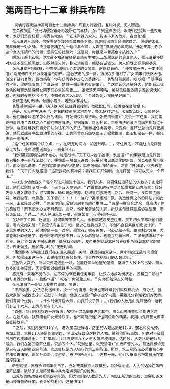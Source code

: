 # 第两百七十二章 排兵布阵
        灵境行者夜游神第两百七十二章排兵布阵官方行者们，互相对视，无人回应。
       在关雅那里？张元清便指着老司姬所在的高楼，道∶＂到里面去说，水鬼们去提炼一些饮用水，木妖们负责打猎，再弄些吃的。＂还未聚拢的众人，有条不紊的散开，各自忙活。
       张元清进入高楼，恰好看见关雅领着血蔷薇下楼，忽略后者略显呆滞的目光，僵硬的面孔，简直就是一对女神。搀扶着姜精卫的一位中年火师，大声道“真特娘的漂亮啊，元始天尊，你杀这个女人炼阴尸的时候，没有任何犹豫吗？还是说，你就是冲着美色才挑她的？”
       胡说八道什么呢，你难道不知道黄鳝是亚热带生物吗……如果说话的是其他人，张元清要怀疑对方是不是借机黑他，但既然是火师，张元清相信，他是有话直说。男人们发出怪异的哄笑。
       张元清本不想解释，但瞥见周围几个水灵的女同事，正默默看他。＂便咳嗽一声，一本正经道∶“这是傅百夫长为我准备的阴尸。擂台赛用的那一具，折损在失语村了。”女同事们恍然大悟。他这才望向关雅，露出笑容＂你有获得森林之心的奖励吗。＂关雅轻轻颔首，眨眨眼∶＂很漂亮的宝石，绿的我发慌！＂说话间，她瞥一眼周围的女同事们。＂这句话信息量好大，她能看出我多余的解释是想挽尊女同事们心里的形象……。张元清无声嘲咕，虽然已经很适应关雅的说话风格，但有时候仍然会卡住，不知道该怎么回应。＂关雅姐姐，我肚子好痛＂。
       姜精卫适时出场，皱起小眉头，走到关雅身边。
       关雅凝神端详一番，确认她伤势已经得到控制，微微松口气，拉着她在台阶坐下。
       于是，众人在布满灰尘、碎石的楼道里席地而坐，等木妖打完猎，水鬼取回水，火师烤好肉，他们嚼着味道不怎么好的烤肉，开始商议后续行动。张元清说道∶＂先说一下任务，我们需要带着四块＂森林之心＂前往四座阵法，找到阵眼，稳固封印。每座阵法的激活间隔不能超过十分钟，这意味着我们得分四队前往不同的阵法。”而根据任务提示，只要有一座阵法被山鬼阵营突破，他们就能召唤出血池里的存在。山鬼阵营也有四块血玉，据我推测，血玉和宝石一样，都代表着一座阵法。
       “这个任务有两个核心点，一，在规定时间内，加固封印。二，守住阵法，不能让山鬼阵营穿过大阵，往血池里送血玉，一座都不行。
       “我们需要围绕这两个核心，制定战术。”天下归火抬了抬手，发言道∶＂如果我是山鬼阵营，我只要死冲一座阵法就行了，哪怕丢一块血玉进去，只要召唤出血池里的东西，怎么都能吊打我们。雨女无瓜说道∶＂任务需求里说的很清楚，需要信仰山神的勇士，才能打开阵法，优先权在我们。＇天下归火皱眉道∶“这跟我说的有冲突？等我们打开禁制，山鬼阵营一样可以死冲一个阵法。”
       牛栏山小仙女摇头＂每个阵法只能进十四人，我们人多，只要保证进阵法的人数多于山鬼阵营，他们就别想专攻一处。＂天下归火冷笑道∶＂这跟我说的有冲突？如果我是山鬼阵营；我会先派人进入阵法中，打探情报，确认元始天尊、赵城皇在哪痤法，然后，派阿一、良臣择主而弑、唯我独尊、九漏鱼、天下皆白！！！！！这几个高手组成一队，挑选他俩之外的阵法，如此一来，山鬼阵营必胜，＂原来你们还没意识到事情的严重性……＂真是一群乌合之众，我高估了你们的智商！天下归火心里不屑的想。当然，他不是普通的火师，所以这句话只能在心里想想，不会说出口。＂这……＂众人仔细思索一番，果真如此，心里顿时一沉。
       在场除了关雅、赵城皇、过河卒等寥寥几人，余者都还没反应过来。天下归火不再跟他们废话，看向元始天尊∶＂你应该有主意了吧，至少已经看出来了，不然不会召集我们商议计策。＂正思索中的众人，顿时眼睛一亮，对啊，既然有元始天尊在，何必动脑子呢，由他制定方桉，大家查漏补缺便是了。若他制定的方桉不行，以大伙的智慧，也能立刻看出来。＂张元清沉默了十几秒，道∶“正如天下归火说的，情况有点棘手，我严重怀疑副本任务是根据杀戮副本的实时情况，做出调整。比如两小时的“无敌时间。
       “虽然副本不可能让我们在未进入最后一关时，就提前结束战斗，两小时的无敌时间很合理。但加固阵法这一关，山鬼阵营的任务条件，明显在克制我们的人数优势。”
       正因为人数少，所以只要送进去一块，就能召唤血池里的怪物，抵消了人数上的劣势。而人数多的山神阵营，因此要面对如此棘手的问题。
       感觉有一双看不见的手，在不停的调控着任务难度，让双方达成均衡状态。姜精卫＂啪啪＂拍打关雅的大腿，一脸憨气道∶＂哎呀，你说重点嘛。＂火师们纷纷点头附和。
       张元清扫了一眼众人凝重的表情，笑道∶
       “不用紧张，办法总比困难多，换一个角度想，均衡也意味着我们同样有机会，有办法，就看大家能不能找出来。”安慰了一句后，他直入主题∶”解决这个问题，需要充分利用我们的优势。我们有两个优势，一；什么时候开启大阵，由我们说了算；二∶我们的人数是山鬼阵营的一倍我们有三十六人，山鬼阵营有十八人。
       “首先，我们随机挑选一座阵法，安排十二名同事进入其中，那么山鬼阵营就只能进入两人。在超凡境，就算庵君和女元帅联手，也不可能战胜12位同级别的精英，我猜山鬼阵营大概率会直接放弃。”
       ＂然后，我们再安排11个人，进入第二座阵法，这里的人数比例是11∶3，魔君和女元帅，再加上我，单挑11人还是能做到的，但山鬼阵营没这样的人物。虽然他们有底牌，但绝对不会冒险用在这座阵法里。＂I“接着，我们再安排九个人进入第三座阵法，这时候，人数比例是9∶5。最后，我们在第四座阵法里，安排五个人。”说到这里，张元清道∶“山鬼阵营的人，首选目标肯定是只有五人的第四座阵法，次选目标是九人镇守的第三座阵法。所以，第三座阵法必须由精英中的精英来镇守，比如孙淼淼、过河卒、天下归火他们。＂这样一来，他们大概率会把筹码压在第四座阵法。”
       听到这里，就连火师都听明白了，元始天尊依靠人数排列，将决战地点，人为的选择在第四座阵法里。破除了山鬼阵营集中兵力定点突破”的优势。
       山鬼阵营绝对会选择第四座阵法，因为他们的人数是九人，再加上所谓的底牌，即便知道这是山神阵营的计策，也会欣然赴约。这是阳谋！